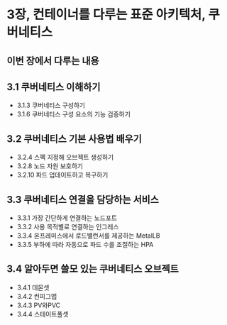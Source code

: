 # 3장, 컨테이너를 다루는 표준 아키텍처, 쿠버네티스

**이번 장에서 다루는 내용**
---
## 3.1 쿠버네티스 이해하기
- 3.1.3 쿠버네티스 구성하기
- 3.1.6 쿠버네티스 구성 요소의 기능 검증하기
## 3.2 쿠버네티스 기본 사용법 배우기
- 3.2.4 스펙 지정해 오브젝트 생성하기
- 3.2.8 노드 자원 보호하기
- 3.2.10 파드 업데이트하고 복구하기
## 3.3 쿠버네티스 연결을 담당하는 서비스
- 3.3.1 가장 간단하게 연결하는 노드포트
- 3.3.2 사용 목적별로 연결하는 인그레스
- 3.3.4 온프레미스에서 로드밸런서를 제공하는 MetalLB
- 3.3.5 부하에 따라 자동으로 파드 수를 조절하는 HPA
## 3.4 알아두면 쓸모 있는 쿠버네티스 오브젝트
- 3.4.1 데몬셋
- 3.4.2 컨피그맵
- 3.4.3 PV와PVC
- 3.4.4 스테이트풀셋